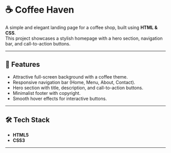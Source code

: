 # ☕ Coffee Haven

A simple and elegant landing page for a coffee shop, built using **HTML & CSS**.  
This project showcases a stylish homepage with a hero section, navigation bar, and call-to-action buttons.

--- 

## 🚀 Features 
- Attractive full-screen background with a coffee theme.
- Responsive navigation bar (Home, Menu, About, Contact). 
- Hero section with title, description, and call-to-action buttons.
- Minimalist footer with copyright.
- Smooth hover effects for interactive buttons.

---

## 🛠️ Tech Stack
- **HTML5**
- **CSS3**

---


